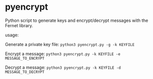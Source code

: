 # pyencrypt
Python script to generate keys and encrypt/decrypt messages with the Fernet library.

usage:

Generate a private key file:
`python3 pyencrypt.py -g -k KEYFILE`
	
Encrypt a message:
`python3 pyencrypt.py -k KEYFILE -e MESSAGE_TO_ENCRYPT`

Decrypt a message:
`python3 pyencrypt.py -k KEYFILE -d MESSAGE_TO_DECRYPT`

